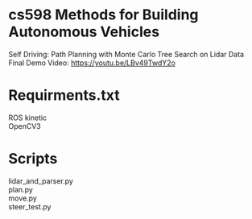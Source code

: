 # cs598 Methods for Building Autonomous Vehicles
Self Driving: Path Planning with Monte Carlo Tree Search on Lidar Data \
Final Demo Video: https://youtu.be/LBv49TwdY2o

# Requirments.txt
ROS kinetic \
OpenCV3

# Scripts
lidar_and_parser.py \
plan.py \
move.py \
steer_test.py
